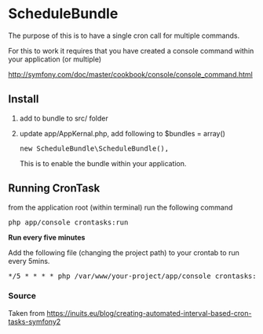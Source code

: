 # ScheduleBundle

The purpose of this is to have a single cron call for multiple commands.

For this to work it requires that you have created a console command within your application (or multiple)

<a href="http://symfony.com/doc/master/cookbook/console/console_command.html">http://symfony.com/doc/master/cookbook/console/console_command.html</a>

## Install

1. add to bundle to src/ folder

2. update app/AppKernal.php, add following to $bundles = array()

    <pre>new ScheduleBundle\ScheduleBundle(),</pre>

    This is to enable the bundle within your application.

## Running CronTask

from the application root (within terminal) run the following command

<pre>php app/console crontasks:run</pre>

**Run every five minutes**

Add the following file (changing the project path) to your crontab to run every 5mins.

<pre>*/5 * * * * php /var/www/your-project/app/console crontasks:run</pre>

### Source

Taken from <a href="https://inuits.eu/blog/creating-automated-interval-based-cron-tasks-symfony2">https://inuits.eu/blog/creating-automated-interval-based-cron-tasks-symfony2</a>
